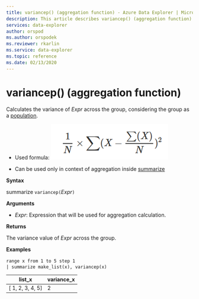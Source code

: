 ```yaml
---
title: variancep() (aggregation function) - Azure Data Explorer | Microsoft Docs
description: This article describes variancep() (aggregation function) in Azure Data Explorer.
services: data-explorer
author: orspod
ms.author: orspodek
ms.reviewer: rkarlin
ms.service: data-explorer
ms.topic: reference
ms.date: 02/13/2020
---
```

# variancep() (aggregation function)

Calculates the variance of *Expr* across the group, considering the group as a [population](https://en.wikipedia.org/wiki/Statistical_population). 

* Used formula:
![alt text](./images/aggregations/variance-population.png "variance-population")

* Can be used only in context of aggregation inside [summarize](summarizeoperator.md)

**Syntax**

summarize `variancep(`*Expr*`)`

**Arguments**

* *Expr*: Expression that will be used for aggregation calculation. 

**Returns**

The variance value of *Expr* across the group.
 
**Examples**

```kusto
range x from 1 to 5 step 1
| summarize make_list(x), variancep(x) 
```

|list_x|variance_x|
|---|---|
|[ 1, 2, 3, 4, 5]|2|